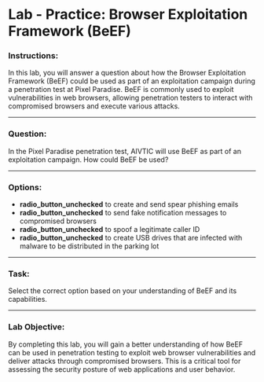 # Lab - Practice: Browser Exploitation Framework (BeEF)

### Instructions:
In this lab, you will answer a question about how the Browser Exploitation Framework (BeEF) could be used as part of an exploitation campaign during a penetration test at Pixel Paradise. BeEF is commonly used to exploit vulnerabilities in web browsers, allowing penetration testers to interact with compromised browsers and execute various attacks.

---

### Question:

In the Pixel Paradise penetration test, AIVTIC will use BeEF as part of an exploitation campaign. How could BeEF be used?

---

### Options:

- **radio_button_unchecked** to create and send spear phishing emails
- **radio_button_unchecked** to send fake notification messages to compromised browsers
- **radio_button_unchecked** to spoof a legitimate caller ID
- **radio_button_unchecked** to create USB drives that are infected with malware to be distributed in the parking lot

---

### Task:

Select the correct option based on your understanding of BeEF and its capabilities.

---

### Lab Objective:
By completing this lab, you will gain a better understanding of how BeEF can be used in penetration testing to exploit web browser vulnerabilities and deliver attacks through compromised browsers. This is a critical tool for assessing the security posture of web applications and user behavior.
